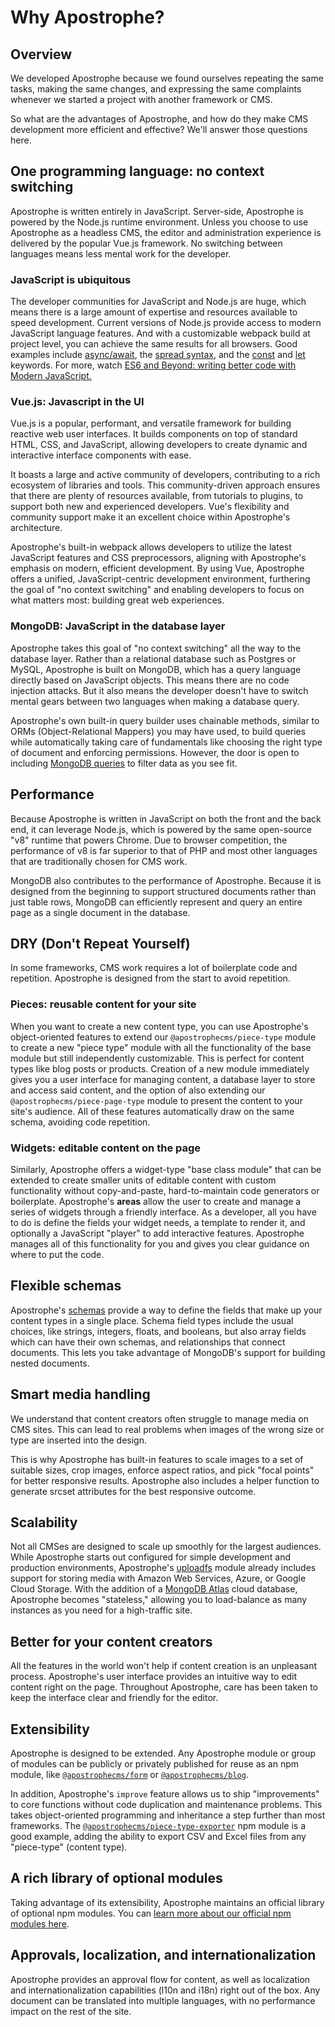# Why Apostrophe?

## **Overview**

We developed Apostrophe because we found ourselves repeating the same tasks, making the same changes, and expressing the same complaints whenever we started a project with another framework or CMS.

So what are the advantages of Apostrophe, and how do they make CMS development more efficient and effective? We'll answer those questions here.

## **One programming language: no context switching**

Apostrophe is written entirely in JavaScript. Server-side, Apostrophe is powered by the Node.js runtime environment. Unless you choose to use Apostrophe as a headless CMS, the editor and administration experience is delivered by the popular Vue.js framework. No switching between languages means less mental work for the developer.

### **JavaScript is ubiquitous**

The developer communities for JavaScript and Node.js are huge, which means there is a large amount of expertise and resources available to speed development. Current versions of Node.js provide access to modern JavaScript language features. And with a customizable webpack build at project level, you can achieve the same results for all browsers. Good examples include [async/await](https://developer.mozilla.org/en-US/docs/Web/JavaScript/Reference/Statements/async_function), the [spread syntax](https://developer.mozilla.org/en-US/docs/Web/JavaScript/Reference/Operators/Spread_syntax), and the [const](https://developer.mozilla.org/en-US/docs/Web/JavaScript/Reference/Statements/const) and [let](https://developer.mozilla.org/en-US/docs/Web/JavaScript/Reference/Statements/let) keywords. For more, watch [ES6 and Beyond: writing better code with Modern JavaScript.](https://www.youtube.com/watch?v=Y1egnF8db34)

### **Vue.js: Javascript in the UI**

Vue.js is a popular, performant, and versatile framework for building reactive web user interfaces. It builds components on top of standard HTML, CSS, and JavaScript, allowing developers to create dynamic and interactive interface components with ease.

It boasts a large and active community of developers, contributing to a rich ecosystem of libraries and tools. This community-driven approach ensures that there are plenty of resources available, from tutorials to plugins, to support both new and experienced developers. Vue's flexibility and community support make it an excellent choice within Apostrophe's architecture.

Apostrophe's built-in webpack allows developers to utilize the latest JavaScript features and CSS preprocessors, aligning with Apostrophe's emphasis on modern, efficient development. By using Vue, Apostrophe offers a unified, JavaScript-centric development environment, furthering the goal of "no context switching" and enabling developers to focus on what matters most: building great web experiences.

### **MongoDB: JavaScript in the database layer**

Apostrophe takes this goal of "no context switching" all the way to the database layer. Rather than a relational database such as Postgres or MySQL, Apostrophe is built on MongoDB, which has a query language directly based on JavaScript objects. This means there are no code injection attacks. But it also means the developer doesn't have to switch mental gears between two languages when making a database query.

Apostrophe's own built-in query builder uses chainable methods, similar to ORMs (Object-Relational Mappers) you may have used, to build queries while automatically taking care of fundamentals like choosing the right type of document and enforcing permissions. However, the door is open to including [MongoDB queries](https://docs.mongodb.com/manual/tutorial/query-documents/) to filter data as you see fit.

## **Performance**

Because Apostrophe is written in JavaScript on both the front and the back end, it can leverage Node.js, which is powered by the same open-source "v8" runtime that powers Chrome. Due to browser competition, the performance of v8 is far superior to that of PHP and most other languages that are traditionally chosen for CMS work.

MongoDB also contributes to the performance of Apostrophe. Because it is designed from the beginning to support structured documents rather than just table rows, MongoDB can efficiently represent and query an entire page as a single document in the database.

## **DRY (Don't Repeat Yourself)**

In some frameworks, CMS work requires a lot of boilerplate code and repetition. Apostrophe is designed from the start to avoid repetition.

### **Pieces: reusable content for your site**

When you want to create a new content type, you can use Apostrophe's object-oriented features to extend our `@apostrophecms/piece-type` module to create a new "piece type" module with all the functionality of the base module but still independently customizable. This is perfect for content types like blog posts or products. Creation of a new module immediately gives you a user interface for managing content, a database layer to store and access said content, and the option of also extending our `@apostrophecms/piece-page-type` module to present the content to your site's audience. All of these features automatically draw on the same schema, avoiding code repetition.

### **Widgets: editable content on the page**

Similarly, Apostrophe offers a widget-type "base class module" that can be extended to create smaller units of editable content with custom functionality without copy-and-paste, hard-to-maintain code generators or boilerplate. Apostrophe's **areas** allow the user to create and manage a series of widgets through a friendly interface. As a developer, all you have to do is define the fields your widget needs, a template to render it, and optionally a JavaScript "player" to add interactive features. Apostrophe manages all of this functionality for you and gives you clear guidance on where to put the code.

## **Flexible schemas**

Apostrophe's [schemas](https://v3.docs.apostrophecms.org/guide/content-schema.html) provide a way to define the fields that make up your content types in a single place. Schema field types include the usual choices, like strings, integers, floats, and booleans, but also array fields which can have their own schemas, and relationships that connect documents. This lets you take advantage of MongoDB's support for building nested documents.

## **Smart media handling**

We understand that content creators often struggle to manage media on CMS sites. This can lead to real problems when images of the wrong size or type are inserted into the design.

This is why Apostrophe has built-in features to scale images to a set of suitable sizes, crop images, enforce aspect ratios, and pick "focal points" for better responsive results. Apostrophe also includes a helper function to generate srcset attributes for the best responsive outcome.

## **Scalability**

Not all CMSes are designed to scale up smoothly for the largest audiences. While Apostrophe starts out configured for simple development and production environments, Apostrophe's [uploadfs](https://github.com/apostrophecms/uploadfs#readme) module already includes support for storing media with Amazon Web Services, Azure, or Google Cloud Storage. With the addition of a [MongoDB Atlas](https://www.mongodb.com/cloud/atlas/) cloud database, Apostrophe becomes "stateless," allowing you to load-balance as many instances as you need for a high-traffic site.

## **Better for your content creators**

All the features in the world won't help if content creation is an unpleasant process. Apostrophe's user interface provides an intuitive way to edit content right on the page. Throughout Apostrophe, care has been taken to keep the interface clear and friendly for the editor.

## **Extensibility**

Apostrophe is designed to be extended. Any Apostrophe module or group of modules can be publicly or privately published for reuse as an npm module, like [`@apostrophecms/form`](https://www.npmjs.com/package/@apostrophecms/form) or [`@apostrophecms/blog`](https://www.npmjs.com/package/@apostrophecms/blog).

In addition, Apostrophe's `improve` feature allows us to ship "improvements" to core functions without code duplication and maintenance problems. This takes object-oriented programming and inheritance a step further than most frameworks. The [`@apostrophecms/piece-type-exporter`](https://github.com/apostrophecms/piece-type-exporter) npm module is a good example, adding the ability to export CSV and Excel files from any "piece-type" (content type).

## **A rich library of optional modules**

Taking advantage of its extensibility, Apostrophe maintains an official library of optional npm modules. You can [learn more about our official npm modules here](https://apostrophecms.com/extensions).

## **Approvals, localization, and internationalization**

Apostrophe provides an approval flow for content, as well as localization and internationalization capabilities (l10n and i18n) right out of the box. Any document can be translated into multiple languages, with no performance impact on the rest of the site.